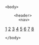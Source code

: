 <html>
    <head>
        <link rel="stylesheet" href="style.css"/>
<title> </title>
    </head>

    <body>
        
        <header>
          <nav>
<a class="a10" href="">1</a>
<a class="a20" href="">2</a>
<a class="a30" href="">3</a>
<a class="a40" href="">4</a>
<a class="a50" href="">5</a>
<a class="a60" href="">6</a>
<a class="a70" href="">7</a>
<a class="a80" href="">8</a>
          </nav>
        </header>
        <mein>
        </mein>


    </body>
</html>
